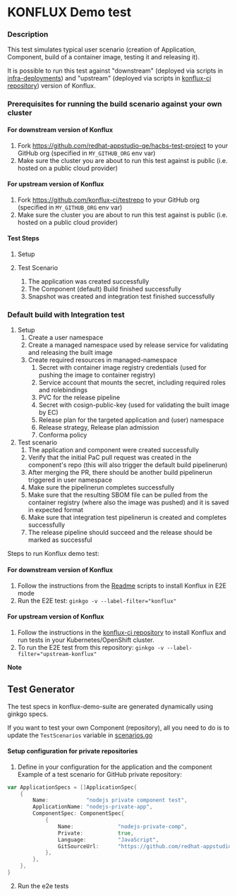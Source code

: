 # KONFLUX Demo test

### Description
This test simulates typical user scenario (creation of Application, Component, build of a container image, testing it and releasing it).

It is possible to run this test against "downstream" (deployed via scripts in [infra-deployments](https://github.com/redhat-appstudio/infra-deployments)) and "upstream" (deployed via scripts in [konflux-ci repository](https://github.com/konflux-ci/konflux-ci)) version of Konflux.

### Prerequisites for running the build scenario against your own cluster


#### For downstream version of Konflux
1. Fork https://github.com/redhat-appstudio-qe/hacbs-test-project to your GitHub org (specified in `MY_GITHUB_ORG` env var)
2. Make sure the cluster you are about to run this test against is public (i.e. hosted on a public cloud provider)

#### For upstream version of Konflux
1. Fork https://github.com/konflux-ci/testrepo to your GitHub org (specified in `MY_GITHUB_ORG` env var)
2. Make sure the cluster you are about to run this test against is public (i.e. hosted on a public cloud provider)

#### Test Steps
1. Setup
   
2. Test Scenario
   1. The application was created successfully
   2. The Component (default) Build finished successfully
   3. Snapshot was created and integration test finished successfully

### Default build with Integration test
1. Setup
   1. Create a user namespace
   1. Create a managed namespace used by release service for validating and releasing the built image
   1. Create required resources in managed-namespace
      1. Secret with container image registry credentials (used for pushing the image to container registry)
      1. Service account that mounts the secret, including required roles and rolebindings
      1. PVC for the release pipeline
      1. Secret with cosign-public-key (used for validating the built image by EC)
      1. Release plan for the targeted application and (user) namespace
      1. Release strategy, Release plan admission
      1. Conforma policy
1. Test scenario
   1. The application and component were created successfully
   1. Verify that the initial PaC pull request was created in the component's repo (this will also trigger the default build pipelinerun)
   1. After merging the PR, there should be another build pipelinerun triggered in user namespace
   1. Make sure the pipelinerun completes successfully
   1. Make sure that the resulting SBOM file can be pulled from the container registry (where also the image was pushed) and it is saved in expected format
   1. Make sure that integration test pipelinerun is created and completes successfully
   1. The release pipeline should succeed and the release should be marked as successful

Steps to run Konflux demo test:

#### For downstream version of Konflux
1) Follow the instructions from the [Readme](../../docs/Installation.md) scripts to install Konflux in E2E mode
2) Run the E2E test: `ginkgo -v --label-filter="konflux"`

#### For upstream version of Konflux
1) Follow the instructions in the [konflux-ci repository](https://github.com/konflux-ci/konflux-ci/blob/main/CONTRIBUTING.md#running-e2e-test) to install Konflux and run tests in your Kubernetes/OpenShift cluster.
2) To run the E2E test from this repository: `ginkgo -v --label-filter="upstream-konflux"`

**Note** 

## Test Generator

The test specs in konflux-demo-suite are generated dynamically using ginkgo specs.

If you want to test your own Component (repository), all you need to do is to update the `TestScenarios` variable in [scenarios.go](./config/scenarios.go)

#### Setup configuration for private repositories

1. Define in your configuration for the application and the component
Example of a test scenario for GitHub private repository:

```go
var ApplicationSpecs = []ApplicationSpec{
    {
        Name:            "nodejs private component test",
        ApplicationName: "nodejs-private-app",
        ComponentSpec: ComponentSpec{
            {
                Name:              "nodejs-private-comp",
                Private:           true,
                Language:          "JavaScript",
                GitSourceUrl:      "https://github.com/redhat-appstudio-qe-bot/nodejs-health-check.git",
            },
        },
    },
}
```

2. Run the e2e tests
